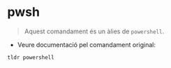 # pwsh

> Aquest comandament és un àlies de `powershell`.

- Veure documentació pel comandament original:

`tldr powershell`
